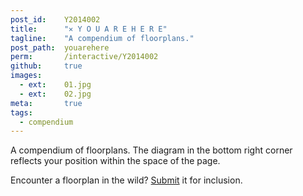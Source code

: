 ```yaml
---
post_id:    Y2014002
title:      "✕ Y O U A R E H E R E"
tagline:    "A compendium of floorplans."
post_path:  youarehere
perm:       /interactive/Y2014002
github:     true
images:     
  - ext:    01.jpg
  - ext:    02.jpg
meta:       true
tags:
  - compendium
---
```

A compendium of floorplans. The diagram in the bottom right corner reflects your position within the space of the page. 

Encounter a floorplan in the wild? [Submit](mailto:ef2512@columbia.edu) it for inclusion.